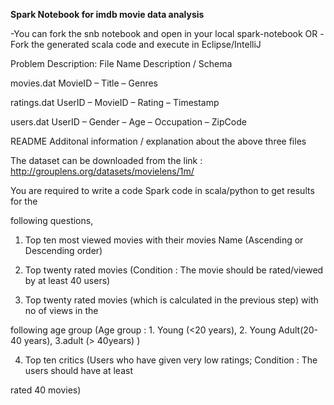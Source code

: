 <b>Spark Notebook for imdb movie data analysis</b>

-You can fork the snb notebook and open in your local spark-notebook  OR
-Fork the generated scala code and execute in Eclipse/IntelliJ

Problem Description:
File Name Description / Schema

movies.dat MovieID – Title – Genres

ratings.dat UserID – MovieID – Rating – Timestamp

users.dat UserID – Gender – Age – Occupation – ZipCode

README Additonal information / explanation about the above three files

The dataset can be downloaded from the link : http://grouplens.org/datasets/movielens/1m/

You are required to write a code Spark code in scala/python to get results for the

following questions,

1. Top ten most viewed movies with their movies Name (Ascending or Descending order)

2. Top twenty rated movies (Condition : The movie should be rated/viewed by at least 40 users)

3. Top twenty rated movies (which is calculated in the previous step) with no of views in the

following age group
(Age group : 1. Young (<20 years),
2. Young Adult(20-40 years),
3.adult (> 40years) )

4. Top ten critics (Users who have given very low ratings; Condition : The users should have at least

rated 40 movies)
